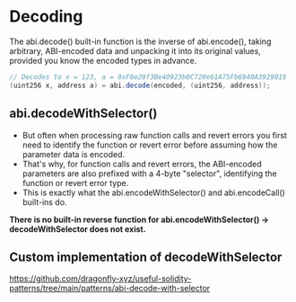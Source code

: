 # Decoding

The abi.decode() built-in function is the inverse of abi.encode(), taking arbitrary, ABI-encoded data and unpacking it into its original values, provided you know the encoded types in advance.

```java
// Decodes to x = 123, a = 0xF0e20f3Be40923b0C720e61A75Fb6940A3929019
(uint256 x, address a) = abi.decode(encoded, (uint256, address));
```

## abi.decodeWithSelector()

- But often when processing raw function calls and revert errors you first need to identify the function or revert error before assuming how the parameter data is encoded.
- That's why, for function calls and revert errors, the ABI-encoded parameters are also prefixed with a 4-byte "selector", identifying the function or revert error type.
- This is exactly what the abi.encodeWithSelector() and abi.encodeCall() built-ins do.

**There is no built-in reverse function for abi.encodeWithSelector() -> decodeWithSelector does not exist.**

## Custom implementation of decodeWithSelector

https://github.com/dragonfly-xyz/useful-solidity-patterns/tree/main/patterns/abi-decode-with-selector